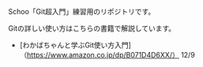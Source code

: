 Schoo「Git超入門」練習用のリポジトリです。

Gitの詳しい使い方はこちらの書籍で解説しています。
- [わかばちゃんと学ぶGit使い方入門] （https://www.amazon.co.jp/dp/B071D4D6XX/）
12/9



